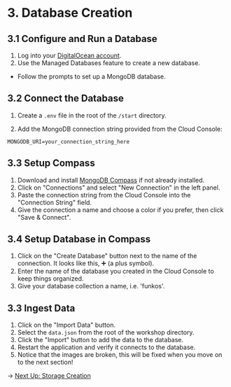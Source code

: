 # 3. Database Creation

## 3.1 Configure and Run a Database

1. Log into your [DigitalOcean account](https://cloud.digitalocean.com/login).
2. Use the Managed Databases feature to create a new database.
- Follow the prompts to set up a MongoDB database.

## 3.2 Connect the Database

1. Create a `.env` file in the root of the `/start` directory.

2. Add the MongoDB connection string provided from the Cloud Console:

```
MONGODB_URI=your_connection_string_here
```
## 3.3 Setup Compass

1. Download and install [MongoDB Compass](https://www.mongodb.com/products/compass) if not already installed.
2. Click on "Connections" and select "New Connection" in the left panel.
3. Paste the connection string from the Cloud Console into the "Connection String" field.
4. Give the connection a name and choose a color if you prefer, then click "Save & Connect".

## 3.4 Setup Database in Compass

1. Click on the "Create Database" button next to the name of the connection. It looks like this, ➕ (a plus symbol).
2. Enter the name of the database you created in the Cloud Console to keep things organized.
3. Give your database collection a name, i.e. 'funkos'.

## 3.3 Ingest Data

1. Click on the "Import Data" button.
2. Select the `data.json` from the root of the workshop directory.
3. Click the "Import" button to add the data to the database.
4. Restart the application and verify it connects to the database.
5. Notice that the images are broken, this will be fixed when you move on to the next section!

→ [Next Up: Storage Creation](STORAGE.md)
